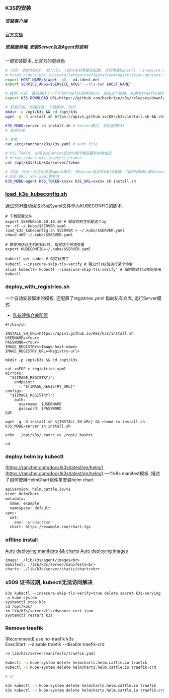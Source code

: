 ### K3S的安装
##### 安装客户端
[官方文档](https://kubernetes.io/zh-cn/docs/tasks/tools/)

##### 安装服务端, 安装Server以及Agent的说明
一键安装脚本, 比官方的更绿色
```bash
# 可选: 添加你的IP, 加入tls. (部分主机需要此配置, 否则需要kubectl --insecure-skip-tls-verify命令来跳过tls校验)
# https://docs.k3s.io/installation/configuration#registration-options-for-the-k3s-server
export HOST_NAME=$(wget -qO - v4.ident.me)
export SERVICE_ARGS=$SERVICE_ARGS" --tls-san $HOST_NAME"

# 推荐,可选: 裁剪编译了一个不含traefik组件的k3s, 放在这个链接, 如果有traefik组件还要特地删除一下, 一键安装比较麻烦.
export K3S_DOWNLOAD_URL=https://github.com/backrise/k3s/releases/download/v1.29.0%2Bk3s1-no-traefik/k3s # optional, if you don't need traefik

# 安装开始, 创建目录, 下载脚本, 执行.
mkdir -p /opt/k3s && cd /opt/k3s
wget -q -O install.sh https://apiv1.github.io/K8s/k3s/install.sh && chmod +x install.sh

K3S_MODE=server sh install.sh # Server模式, 单机使用K3S
# 安装完成

# 查看
cat /etc/rancher/k3s/k3s.yaml # auth file

# K3S_TOKEN, 也可以在Server启动时用环境变量和参数指定
# https://docs.k3s.io/zh/cli/token
cat /opt/k3s/lib/k3s/server/token

# 可选: 在另一台主机使用Agent模式, 和Server组成多机K3S集群. TOKEN和URL填Server机器的.
# K3S_URL: k3s.yaml里有写
K3S_MODE=agent K3S_TOKEN=xxxxx K3S_URL=xxxxx sh install.sh
```
### [load_k3s_kubeconfig.sh](./load_k3s_kubeconfig.sh)
通过SSH自动读取k3s的yaml文件作为KUBECONFIG的脚本.
```shell
# 下载配置文件
export SERVER=10.10.10.10 # 假设你的主机是这个ip
rm -rf ~/.kube/$SERVER.yaml
load_k3s_kubeconfig.sh $SERVER > ~/.kube/$SERVER.yaml
chmod 400 ~/.kube/$SERVER.yaml

# 要使用这台主机的k3s时, 指定这个环境变量
export KUBECONFIG=~/.kube/$SERVER.yaml

kubectl get nodes # 就可以用了
kubectl --insecure-skip-tls-verify # 跳过tls校验执行某个命令
alias kubectl='kubectl --insecure-skip-tls-verify' # 临时跳过tls校验使用kubectl
```

### deploy_with_registries.sh
一个自动安装脚本的模板, 还配置了registries.yaml 指向私有仓库, 运行Server模式.
* [私有镜像仓库配置](https://docs.k3s.io/zh/installation/private-registry)


```shell
#!/bin/sh

INSTALL_SH_URL=https://apiv1.github.io/K8s/k3s/install.sh
USERNAME=<Your>
PASSWORD=<Your>
IMAGE_REGISTRY=<Image-host-name>
IMAGE_REGISTRY_URL=<Registry-url>

mkdir -p /opt/k3s && cd /opt/k3s

cat <<EOF > registries.yaml
mirrors:
  "${IMAGE_REGISTRY}":
    endpoint:
      - "${IMAGE_REGISTRY_URL}"
configs:
  "${IMAGE_REGISTRY}":
    auth:
      username: $USERNAME
      password: $PASSWORD
EOF

wget -q -O install.sh ${INSTALL_SH_URL} && chmod +x install.sh
K3S_MODE=server sh install.sh

echo . /opt/k3s/.envrc >> /root/.bashrc

cd -
```

### deploy helm by kubectl
[https://rancher.com/docs/k3s/latest/en/helm/](https://rancher.com/docs/k3s/latest/en/helm/)
一个k8s manifest模板, 描述了如何使用HelmChart组件来安装helm chart
```bash
apiVersion: helm.cattle.io/v1
kind: HelmChart
metadata:
  name: example
  namespace: default
spec:
  set:
    env: 'production'
  chart: https://example.com/chart.tgz
```

### offline install
[Auto deploying manifests && charts](https://docs.rancher.cn/docs/k3s/helm/_index/)
[Auto deploying images](https://docs.rancher.cn/docs/k3s/installation/airgap/_index)
```
image: ./lib/k3s/agent/images<br>
manifest: ./lib/k3s/server/manifests<br>
charts: ./lib/k3s/server/static/charts<br>
```

### x509 证书过期, kubectl无法访问解决
```shell
k3s kubectl --insecure-skip-tls-verify=true delete secret k3s-serving -n kube-system
systemctl stop k3s
cd /opt/k3s/
rm lib/k3s/server/tls/dynamic-cert.json
systemctl restart k3s
```

### ~~Remove traefik~~
(Recommend) use no-traefik k3s<br>
ExecStart: --disable traefik --disable traefik-crd<br>
```bash
rm lib/k3s/server/manifests/traefik.yaml

kubectl -n kube-system delete helmcharts.helm.cattle.io traefik
kubectl -n kube-system delete helmcharts.helm.cattle.io traefik-crd

# or

k3s kubectl -n kube-system delete helmcharts.helm.cattle.io traefik
k3s kubectl -n kube-system delete helmcharts.helm.cattle.io traefik-crd
```